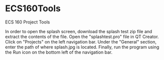 # ECS160Tools
ECS 160 Project Tools

In order to open the splash screen, download the splash test zip file and extract the contents of the file. Open the "splashtest.pro" file in QT Creator. Click on "Projects" on the left navigation bar. Under the "General" section, enter the path of where splash.jpg is located. Finally, run the program using the Run icon on the bottom left of the navigation bar. 
